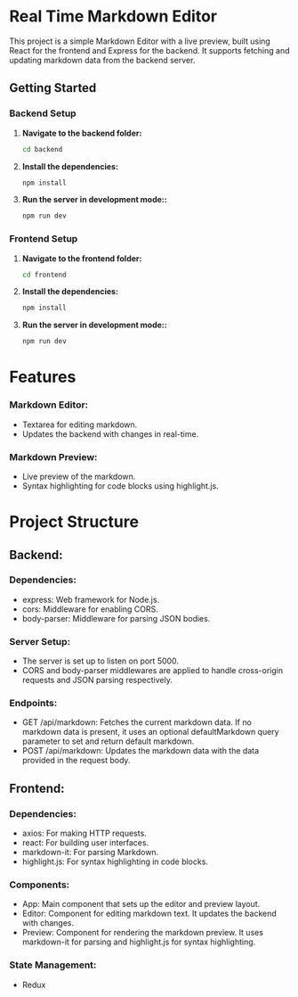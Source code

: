 # Real Time Markdown Editor

This project is a simple Markdown Editor with a live preview, built using React for the frontend and Express for the backend. It supports fetching and updating markdown data from the backend server.

## Getting Started

### Backend Setup

1. **Navigate to the backend folder:**

   ```sh
   cd backend
   ```

2. **Install the dependencies:**

   ```sh
   npm install
   ```

3. **Run the server in development mode::**

   ```sh
   npm run dev
   ```

### Frontend Setup

1. **Navigate to the frontend folder:**

   ```sh
   cd frontend
   ```

2. **Install the dependencies:**

   ```sh
   npm install
   ```

3. **Run the server in development mode::**

   ```sh
   npm run dev
   ```

# Features

### Markdown Editor:

- Textarea for editing markdown.
- Updates the backend with changes in real-time.

### Markdown Preview:

- Live preview of the markdown.
- Syntax highlighting for code blocks using highlight.js.

# Project Structure

## Backend:

### Dependencies:

- express: Web framework for Node.js.
- cors: Middleware for enabling CORS.
- body-parser: Middleware for parsing JSON bodies.

### Server Setup:

- The server is set up to listen on port 5000.
- CORS and body-parser middlewares are applied to handle cross-origin requests and JSON parsing respectively.

### Endpoints:

- GET /api/markdown: Fetches the current markdown data. If no markdown data is present, it uses an optional defaultMarkdown query parameter to set and return default markdown.
- POST /api/markdown: Updates the markdown data with the data provided in the request body.

## Frontend:

### Dependencies:

- axios: For making HTTP requests.
- react: For building user interfaces.
- markdown-it: For parsing Markdown.
- highlight.js: For syntax highlighting in code blocks.

### Components:

- App: Main component that sets up the editor and preview layout.
- Editor: Component for editing markdown text. It updates the backend with changes.
- Preview: Component for rendering the markdown preview. It uses markdown-it for parsing and highlight.js for syntax highlighting.

### State Management:

- Redux
